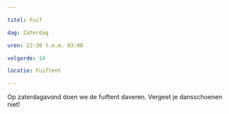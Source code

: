 ```yaml
---

titel: Fuif

dag: Zaterdag

uren: 22:30 t.e.m. 03:00

volgorde: 14

locatie: Fuiftent

---
```


Op zaterdagavond doen we de fuiftent daveren. Vergeet je dansschoenen niet!
